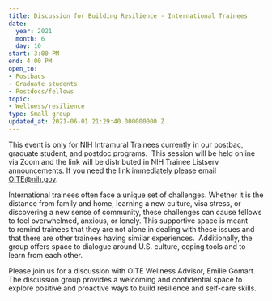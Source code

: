 ```yaml
---
title: Discussion for Building Resilience - International Trainees
date:
  year: 2021
  month: 6
  day: 10
start: 3:00 PM
end: 4:00 PM
open_to:
- Postbacs
- Graduate students
- Postdocs/fellows
topic:
- Wellness/resilience
type: Small group
updated_at: 2021-06-01 21:29:40.000000000 Z
---
```

This event is only for NIH Intramural Trainees currently in our postbac,
graduate student, and postdoc programs.  This session will be held
online via Zoom and the link will be distributed in NIH Trainee Listserv
announcements. If you need the link immediately please email
OITE@nih.gov. 

International trainees often face a unique set of challenges. Whether it
is the distance from family and home, learning a new culture, visa
stress, or discovering a new sense of community, these challenges can
cause fellows to feel overwhelmed, anxious, or lonely. This supportive
space is meant to remind trainees that they are not alone in dealing
with these issues and that there
are other trainees having similar experiences.  Additionally, the
group offers space to dialogue around U.S. culture, coping tools and to
learn from each other. 

Please join us for a discussion with OITE Wellness Advisor, Emilie
Gomart. The discussion group provides a welcoming and confidential space
to explore positive and proactive ways to build resilience and self-care
skills.
